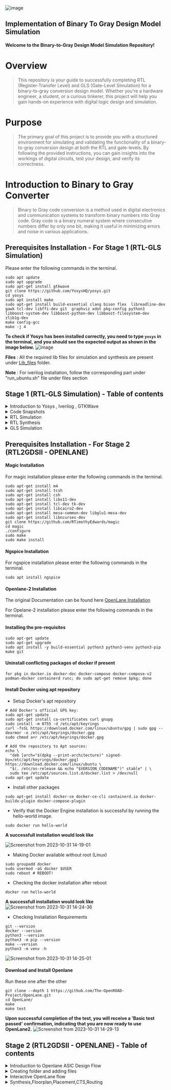 ![image](https://github.com/Pavan2280/pes_binary_to_gray/assets/131603225/0c58c618-0432-46aa-a57c-7d4c43cf5369)

## Implementation of Binary To Gray Design Model Simulation

#### Welcome to the Binary-to-Gray Design Model Simulation Repository!

# Overview
> This repository is your guide to successfully completing RTL (Register-Transfer Level) and GLS (Gate-Level Simulation) for a binary-to-gray conversion design model. Whether you're a hardware engineer, a student, or a curious tinkerer, this project will help you gain hands-on experience with digital logic design and simulation.

# Purpose
> The primary goal of this project is to provide you with a structured environment for simulating and validating the functionality of a binary-to-gray conversion design at both the RTL and gate-levels. By following the provided instructions, you can gain insights into the workings of digital circuits, test your design, and verify its correctness.

# Introduction to Binary to Gray Converter
> Binary to Gray code conversion is a method used in digital electronics and communication systems to transform binary numbers into Gray code. Gray code is a binary numeral system where consecutive numbers differ by only one bit, making it useful in minimizing errors and noise in various applications. 

## Prerequisites Installation - For Stage 1 (RTL-GLS Simulation)
Please enter the following commands in the terminal.
```
sudo apt update
sudo apt upgrade
sudo apt-get install gtkwave
git clone https://github.com/YosysHQ/yosys.git
cd yosys
sudo apt install make
sudo apt-get install build-essential clang bison flex  libreadline-dev gawk tcl-dev libffi-dev git  graphviz xdot pkg-config python3 libboost-system-dev libboost-python-dev libboost-filesystem-dev zlib1g-dev
make config-gcc
make -j 4
```

**To check if Yosys has been installed correctly, you need to type `yosys` in the terminal, and you should see the expected output as shown in the image below.**
![image](https://github.com/Pavan2280/pes_binary_to_gray/assets/131603225/34a18d42-a8ce-48da-a3d6-1ece9b245802)

**Files** : All the required lib files for simulation and synthesis are present under [Lib_files](https://github.com/Pavan2280/pes_binary_to_gray/tree/main/Lib_files) folder.

**Note** : For iverilog installation, follow the corresponding part under "run_ubuntu.sh" file under files section

<a name="Stage-1"></a>

## Stage 1 (RTL-GLS Simulation) - Table of contents

<details>
<summary>Introduction to Yosys , Iverilog , GTKWave</summary>
<br>
  
1) **Yosys** : Yosys is an open-source synthesis tool.
- It converts RTL (Register Transfer Level) descriptions written in HDL (Hardware Description Language) into optimized gate-level netlists for digital circuit designs.
- Inputs to Yosys include a liberty file (.lib), which describes the characteristics of the target technology library, and a design file written in an HDL.
- The output of Yosys is a synthesized netlist mapped with the provided technology library, which is used for further steps in the digital design flow, such as place and route.

2) **Iverilog** : Iverilog is an open-source Verilog simulation and synthesis tool 
- It allows designers to verify their digital designs using simulation and generate netlists for synthesis.
- Inputs to Iverilog include testbench and design files written in Verilog.
- The output of Iverilog is typically a VCD (Value Change Dump) file. VCD files store data related to simulation, such as signal value changes, and are used for waveform visualization and analysis.
  
3) **GTKWave** : GTKWave is an open-source waveform viewer.
- It provides graphical visualization of simulation results produced by digital design simulation tools like Iverilog.
- Inputs to GTKWave include VCD files, which store simulation data.
- The output of GTKWave is a graphical waveform view that helps designers debug and analyze the behavior of digital circuits during simulation.

**Simple block diagram for Iverilog Based Simulation Flow**
![iv](https://github.com/Pavan2280/pes_asic_class/assets/131603225/da9c25d9-c1dd-4f47-8e2e-edd5a839e3c8)

**Simple block diagram for Yosys and Logic Synthesis**
![y](https://github.com/Pavan2280/pes_asic_class/assets/131603225/96f84104-686e-4497-8c35-352a29b36268)

**Simple block diagram to Verify Synthesis**
![y2](https://github.com/Pavan2280/pes_asic_class/assets/131603225/5a3c649c-50c6-4795-8175-866ecd2e82a8)
[Back to Stage-1](#Stage-1)
</details>

<details>
<summary>Code Snapshots</summary>
<br>

![image](https://github.com/Pavan2280/pes_binary_to_gray/assets/131603225/274ccee5-38fa-4a64-8a07-4df6e6e2a3b2)
![image](https://github.com/Pavan2280/pes_binary_to_gray/assets/131603225/1f3f537e-005e-4560-8b84-af913001654f)
![image](https://github.com/Pavan2280/pes_binary_to_gray/assets/131603225/b06f751d-96f5-4767-a0ee-d38b48ff05c0)


[Back to Stage-1](#Stage-1)
</details>

<details>
<summary>RTL Simulation</summary>
<br>
  
> RTL simulation is primarily used for verifying the correctness of a digital design. It allows designers to test and debug their designs before they are implemented in hardware. This helps in catching and rectifying design errors early in the development process, which can save time and resources.

+ Command to exectue
```
iverilog pes_binary_to_gray_converter.v pes_binary_to_gray_converter_tb.v                                                                                                      
./a.out                                                                                                                                            
gtkwave pes_binary_to_gray_converter_tb.vcd
```
![image](https://github.com/Pavan2280/pes_binary_to_gray/assets/131603225/2e58a07f-53f6-45e2-a181-c1f27dab03f9)
![image](https://github.com/Pavan2280/pes_binary_to_gray/assets/131603225/9a0b70aa-8156-49e3-9fbc-aad584d0af7a)

[Back to Stage-1](#Stage-1)
</details>

<details>
<summary>RTL Synthesis</summary>
<br>
  
> RTL synthesis, which stands for Register-Transfer Level synthesis, is a crucial phase in the digital design process, specifically within the field of electronic design automation (EDA). RTL synthesis involves translating a high-level RTL description of a digital circuit (usually described in languages like VHDL or Verilog) into a gate-level representation that can be implemented in hardware.

+ Command to exectue
```
yosys                                                                                                                                                 
read_liberty -lib ../lib/sky130_fd_sc_hd__tt_025C_1v80.lib
read_verilog pes_binary_to_gray_converter.v                                                                                                                   
synth -top pes_binary_to_gray_converter                                                                                                                           
abc -liberty ../lib/sky130_fd_sc_hd__tt_025C_1v80.lib                                                                
write_verilog -noattr pes_binary_to_gray_converter_net.v
show
```
![image](https://github.com/Pavan2280/pes_binary_to_gray/assets/131603225/a167d38f-4871-43b4-960f-17d4466c231e)
![image](https://github.com/Pavan2280/pes_binary_to_gray/assets/131603225/769d13b7-6a53-414d-8cdc-1212dbc6b97e)

[Back to Stage-1](#Stage-1)
</details>

<details>
<summary>GLS Simulation</summary>
<br>

> Gate Level Simulation (GLS) is a crucial step in the electronic design verification process, especially in the context of digital integrated circuits. It is used for post-synthesis verification to ensure that the synthesized design meets the desired functionality and timing requirements.

+ Command to exectue
```
iverilog ../my_lib/verilog_model/primitives.v ../my_lib/verilog_model/sky130_fd_sc_hd.v pes_binary_to_gray_converter_net.v pes_binary_to_gray_converter_tb.v
./a.out
gtkwave pes_binary_to_gray_converter_tb.vcd
```
![image](https://github.com/Pavan2280/pes_binary_to_gray/assets/131603225/b349e39e-49fe-4a65-941d-f696039ea05d)
![image](https://github.com/Pavan2280/pes_binary_to_gray/assets/131603225/f275793a-e4de-4f47-82c2-d55f4b00e670)

[Back to Stage-1](#Stage-1)
</details>

## Prerequisites Installation - For Stage 2 (RTL2GDSII - OPENLANE)

#### Magic Installation
For magic installation please enter the following commands in the terminal.
```
sudo apt-get install m4
sudo apt-get install tcsh
sudo apt-get install csh
sudo apt-get install libx11-dev
sudo apt-get install tcl-dev tk-dev
sudo apt-get install libcairo2-dev
sudo apt-get install mesa-common-dev libglu1-mesa-dev
sudo apt-get install libncurses-dev
git clone https://github.com/RTimothyEdwards/magic
cd magic
./configure
sudo make
sudo make install
```
#### Ngspice Installation
For ngspice installation please enter the following commands in the terminal.
```
sudo apt install ngspice
```

#### Openlane-2 Installation

The original Documentation can be found here [OpenLane Installation](https://openlane.readthedocs.io/en/latest/getting_started/installation/installation_ubuntu.html)

For Opelane-2 installation please enter the following commands in the terminal.

#### Installing the pre-requisites
```
sudo apt-get update
sudo apt-get upgrade
sudo apt install -y build-essential python3 python3-venv python3-pip make git
```

#### Uninstall conflicting packages of docker if present
```
for pkg in docker.io docker-doc docker-compose docker-compose-v2 podman-docker containerd runc; do sudo apt-get remove $pkg; done
```

#### Install Docker using apt repository
+ Setup Docker's apt repository
```
# Add Docker's official GPG key:
sudo apt-get update
sudo apt-get install ca-certificates curl gnupg
sudo install -m 0755 -d /etc/apt/keyrings
curl -fsSL https://download.docker.com/linux/ubuntu/gpg | sudo gpg --dearmor -o /etc/apt/keyrings/docker.gpg
sudo chmod a+r /etc/apt/keyrings/docker.gpg

# Add the repository to Apt sources:
echo \
  "deb [arch="$(dpkg --print-architecture)" signed-by=/etc/apt/keyrings/docker.gpg] https://download.docker.com/linux/ubuntu \
  "$(. /etc/os-release && echo "$VERSION_CODENAME")" stable" | \
  sudo tee /etc/apt/sources.list.d/docker.list > /dev/null
sudo apt-get update
```
+ Install other packages
```
sudo apt-get install docker-ce docker-ce-cli containerd.io docker-buildx-plugin docker-compose-plugin
```
+ Verify that the Docker Engine installation is successful by running the hello-world image.
```
sudo docker run hello-world
```

**A successfull installation would look like**

![Screenshot from 2023-10-31 14-19-01](https://github.com/Pavan2280/pes_binary_to_gray/assets/131603225/42dee311-55ff-4fe5-a402-9c31a31ed837)

+ Making Docker available without root (Linux)
```
sudo groupadd docker
sudo usermod -aG docker $USER
sudo reboot # REBOOT!
```
+ Checking the docker installation after reboot
```
docker run hello-world
```
**A successfull installation would look like**
![Screenshot from 2023-10-31 14-24-36](https://github.com/Pavan2280/pes_binary_to_gray/assets/131603225/7d747449-ca98-4fc8-b4b7-cfaf4c02beab)

+ Checking Installation Requirements
```
git --version
docker --version
python3 --version
python3 -m pip --version
make --version
python3 -m venv -h
```
![Screenshot from 2023-10-31 14-25-01](https://github.com/Pavan2280/pes_binary_to_gray/assets/131603225/19c993aa-6a83-4303-96ef-31908a576062)

#### Download and Install Openlane
Run these one after the other
```
git clone --depth 1 https://github.com/The-OpenROAD-Project/OpenLane.git
cd OpenLane/
make
make test
```
**Upon successful completion of the test, you will receive a 'Basic test passed' confirmation, indicating that you are now ready to use OpenLane2.**
![Screenshot from 2023-10-31 14-29-13](https://github.com/Pavan2280/pes_binary_to_gray/assets/131603225/5dce98c3-5623-4621-9f00-adae009f7429)

<b name="Stage-2"></b>

## Stage 2 (RTL2GDSII - OPENLANE) - Table of contents

<details>
<summary>Introduction to Openlane ASIC Design Flow</summary>
<br>

![image](https://github.com/Pavan2280/pes_pd/assets/131603225/24e63c09-da0d-4da6-943c-f54d6abbda85)

#### Design Stages

1) **Synthesis**
   1. **yosys** - Yosys performs RTL synthesis, converting high-level RTL descriptions into gate-level netlists.
   2. **abc** - ABC is used for further optimization and technology mapping to enhance the gate-level design.
   3. **OpenSTA** - OpenSTA conducts static timing analysis to verify if the synthesized design meets timing constraints in the OpenLane flow.

2) **Floorplan & PND**
   1. **init_fp (Initial Floorplan)** - Floorplanning involves determining the initial placement and arrangement of various functional blocks or cells within the chip's       
   layout area.
   2. **ioplacer** - ioplacer is a tool used in the physical design process to place Input/Output (I/O) pads or pins on the chip's boundary.
   3. **pdn** - The PDN is responsible for distributing power (supply voltage) and ground (reference voltage) throughout the chip, ensuring that all components receive the       necessary power supply and maintain stable electrical operation.
   4. **tapcell** - A "tapcell" is a special type of cell used in digital integrated circuit design, particularly in standard cell libraries.It is typically used to create 
   tap connections for the bulk terminals in digital CMOS (Complementary Metal-Oxide-Semiconductor) designs.

3) **Placement**
   1. **Replace** - RePlace is a tool used in the OpenLane flow for cell placement optimization.It focuses on optimizing the placement of standard cells within the chip's   
   layout to achieve better area utilization, timing, and power efficiency.
   2. **Resizer** - Resizer is a tool employed during the physical design process to perform cell resizing and optimization.
   3. **OpenDP (Open Detailed Placement)** - OpenDP, or Open Detailed Placement, is a detailed placement tool used in OpenLane.It is responsible for the fine-grained 
   placement of cells, ensuring that they are precisely positioned within rows and tracks while adhering to design constraints and achieving optimal utilization of the chip's 
   layout area.
   4. **OpenPhysyn (Open Physical Synthesis)** - OpenPhysyn is a tool within OpenLane that performs physical synthesis tasks.It optimizes the logical and physical aspects of 
   the design simultaneously, improving the placement, power, area, and timing by considering both logic and physical information during the optimization process.

4) **CTS**
   1. **TritonCTS** - TritonCTS generates a clock distribution network.

5) **Routing**
   1. **FastRoute** - FastRoute is a global routing tool used in the physical design stage of ASIC chip design.
   2. **TritonRoute** - TritonRoute is a detailed or global routing tool used in the later stages of ASIC chip design, following placement and initial global routing.
   
6) **GDSII Generation**
   1. **Magic** - Magic is primarily a layout tool used for creating and editing IC layouts, and it is often used for digital CMOS design.
   2. **KLayout** - KLayout is primarily used for viewing, editing, and analyzing IC layouts but is not a layout creation tool like Magic.
   
8) **Checks**
   1. **CVC** - CVC is a tool primarily used for verification and debugging of digital designs.
   2. **Netgen** - Netgen is an open-source digital netlist comparison and LVS (Layout vs. Schematic) tool.

[Back to Stage-2](#Stage-2)
</details>

<details>
<summary>Creating folder and adding files</summary>
<br>

Create a new folder within OpenLane with the same name as your design file `pes_binary_to_gray_converter`.

Note `pes_binary_to_gray_converter` folder should have [config.json](https://github.com/Pavan2280/pes_binary_to_gray/blob/main/config.json), `pes_binary_to_gray_converter.v` and the `src` folder.

Make sure `src` folder should have these [Files](https://github.com/Pavan2280/pes_binary_to_gray/tree/main/src)

The `pdks` folder must have this [File](https://github.com/Pavan2280/pes_binary_to_gray/blob/main/sky130_fd_sc_hd.v)

![Screenshot from 2023-10-31 21-30-11](https://github.com/Pavan2280/pes_binary_to_gray/assets/131603225/98f84586-8ac3-4e9c-afeb-583c57c075c0)

[Back to Stage-2](#Stage-2)
</details>

<details>
<summary>Interactive OpenLane flow</summary>
<br>

Open terminal and type the following commands.
```
cd OpenLane/ 
make mount 
./flow.tcl -interactive
package require openlane 0.9
prep -design pes_binary_to_gray_converter
```
![image](https://github.com/Pavan2280/pes_binary_to_gray/assets/131603225/d834210a-c527-4a73-85e2-937b7d7ffdf0)

[Back to Stage-2](#Stage-2)
</details>

<details>
<summary>Synthesis,Floorplan,Placement,CTS,Routing</summary>
<br>

**Synthesis**
+ Command to exectue
```
run_synthesis
```
![image](https://github.com/Pavan2280/pes_binary_to_gray/assets/131603225/f00db54b-1364-4534-be3d-49a99b4e1787)
![image](https://github.com/Pavan2280/pes_binary_to_gray/assets/131603225/ea8c0ff0-879a-4b7e-a0e9-a117631c9ec2)

**Floorplan**
+ Command to exectue
****
```
run_floorplan
```
![image](https://github.com/Pavan2280/pes_binary_to_gray/assets/131603225/e7192afb-3c6e-49a3-b675-6a763883d5f1)
![image](https://github.com/Pavan2280/pes_binary_to_gray/assets/131603225/80d19995-0338-4577-b98d-402cff16c955)
![image](https://github.com/Pavan2280/pes_binary_to_gray/assets/131603225/27b8b2dc-2933-4e68-9919-5b9895a9fe86)
![image](https://github.com/Pavan2280/pes_binary_to_gray/assets/131603225/2e13e098-36ee-4237-b77f-f86d0330b965)

**Placement**
+ Command to exectue
```
run_placement
```
![image](https://github.com/Pavan2280/pes_binary_to_gray/assets/131603225/77dc5322-9815-452f-abd3-9a84d73fe1e2)
![image](https://github.com/Pavan2280/pes_binary_to_gray/assets/131603225/79866612-19bf-49ed-8873-555fbd5c282e)

**CTS**
+ Command to exectue
```
run_cts
```
![image](https://github.com/Pavan2280/pes_binary_to_gray/assets/131603225/0f5f9ab2-d8f4-480f-afc3-a0dff3fed912)

[Back to Stage-2](#Stage-2)
</details>
